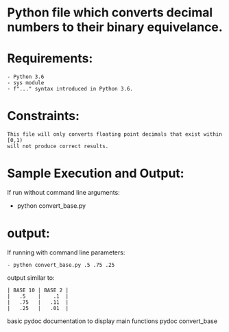 # Python file which converts decimal numbers to their binary equivelance.

# Requirements:
    - Python 3.6
    - sys module
    - f"..." syntax introduced in Python 3.6.

# Constraints:
    This file will only converts floating point decimals that exist within [0,1)
    will not produce correct results.

# Sample Execution and Output:

If run without command line arguments:

- python convert_base.py

# output:

If running with command line parameters:

    - python convert_base.py .5 .75 .25 

output similar to:

    
    | BASE 10 | BASE 2 | 
    |   .5    |    .1  |
    |   .75   |   .11  |
    |   .25   |   .01  | 

basic pydoc documentation to display main functions
    pydoc convert_base
